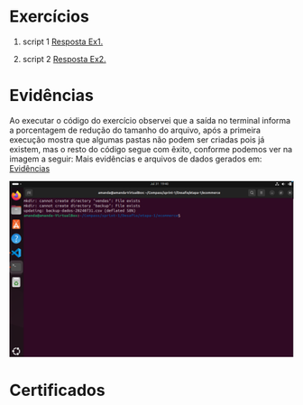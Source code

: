 # Exercícios


1. script 1
[Resposta Ex1.](exercicios/ex1.txt)


2. script 2
[Resposta Ex2.](exercicios/ex2.txt)



# Evidências


Ao executar o código do exercício observei que a saída no terminal informa a porcentagem de redução do tamanho do arquivo, após a primeira execução mostra que algumas pastas não podem ser criadas pois já existem, mas o resto do código segue com êxito, conforme podemos ver na imagem a seguir:
Mais evidências e arquivos de dados gerados em:
[Evidências](evidencias/)


![Evidencia 1](evidencias/exec2.png)



# Certificados
